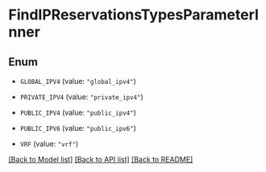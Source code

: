 # FindIPReservationsTypesParameterInner

## Enum


* `GLOBAL_IPV4` (value: `"global_ipv4"`)

* `PRIVATE_IPV4` (value: `"private_ipv4"`)

* `PUBLIC_IPV4` (value: `"public_ipv4"`)

* `PUBLIC_IPV6` (value: `"public_ipv6"`)

* `VRF` (value: `"vrf"`)


[[Back to Model list]](../README.md#documentation-for-models) [[Back to API list]](../README.md#documentation-for-api-endpoints) [[Back to README]](../README.md)


